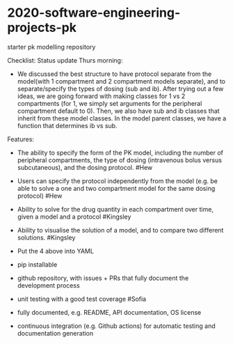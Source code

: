 # 2020-software-engineering-projects-pk
starter pk modelling repository

Checklist: 
Status update Thurs morning: 
- We discussed the best structure to have protocol separate from the model(with 1 
compartment and 2 compartment models separate), and to 
separate/specify the types of dosing (sub and ib). After trying out a few ideas, we are 
going forward with making classes for 1 vs 2 compartments (for 1, we simply set 
arguments for the peripheral compartment default to 0). Then, we also have sub and ib 
classes that inherit from these model classes. In the model parent classes, we have a 
function that determines ib vs sub. 


Features: 
- The ability to specify the form of the PK model, including the number of peripheral compartments, the type of dosing (intravenous bolus versus subcutaneous), and the dosing protocol. #Hew

- Users can specify the protocol independently from the model (e.g. be able to solve a one and two compartment model for the same dosing protocol) #Hew

- Ability to solve for the drug quantity in each compartment over time, given a model and a protocol #Kingsley

- Ability to visualise the solution of a model, and to compare two different solutions. #Kingsley

- Put the 4 above into YAML 

- pip installable

- github repository, with issues + PRs that fully document the development process

- unit testing with a good test coverage #Sofia

- fully documented, e.g. README, API documentation, OS license

- continuous integration (e.g. Github actions) for automatic testing and documentation generation
